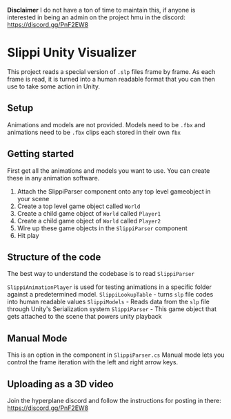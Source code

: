**Disclaimer** I do not have a ton of time to maintain this, if anyone is interested in being an admin on the project hmu in the discord: https://discord.gg/PnF2EW8

# Slippi Unity Visualizer
This project reads a special version of `.slp` files frame by frame.
As each frame is read, it is turned into a human readable format that you can then use to take some action in Unity.
 
## Setup
Animations and models are not provided. 
Models need to be `.fbx` and animations need to be `.fbx` clips each stored in their own `fbx`

## Getting started
First get all the animations and models you want to use. You can create these in any animation software.

1. Attach the SlippiParser component onto any top level gameobject in your scene
2. Create a top level game object called `World`
3. Create a child game object of `World` called `Player1`
4. Create a child game object of `World` called `Player2`
5. Wire up these game objects in the `SlippiParser` component
6. Hit play

## Structure of the code
The best way to understand the codebase is to read `SlippiParser`

`SlippiAnimationPlayer` is used for testing animations in a specific folder against a predetermined model. 
`SlippiLookupTable` - turns `slp` file codes into human readable values
`SlippiModels` - Reads data from the `slp` file through Unity's Serialization system
`SlippiParser` - This game object that gets attached to the scene that powers unity playback
 
## Manual Mode
This is an option in the component in `SlippiParser.cs`
Manual mode lets you control the frame iteration with the left and right arrow keys.

## Uploading as a 3D video
Join the hyperplane discord and follow the instructions for posting in there: https://discord.gg/PnF2EW8
